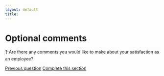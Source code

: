 ```yaml
---
layout: default
title: 
---
```


# Optional comments

:question: Are there any comments you would like to make about your satisfaction as an employee?

[Previous question](./Ea_6_team_attitudes.html)
[Complete this section](../0_intro_basis_main/0_4_main_form.html)